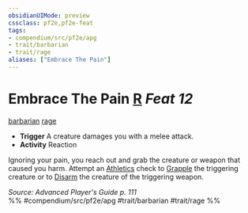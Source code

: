 ```yaml
---
obsidianUIMode: preview
cssclass: pf2e,pf2e-feat
tags:
- compendium/src/pf2e/apg
- trait/barbarian
- trait/rage
aliases: ["Embrace The Pain"]
---
```

# Embrace The Pain  [R](rules/core-rulebook/chapter-9-playing-the-game.md#Actions "Reaction") *Feat 12*  
[barbarian](rules/traits/barbarian.md "Barbarian Class Trait")  [rage](rules/traits/rage.md "Rage Combat Trait")  

- **Trigger** A creature damages you with a melee attack.
- **Activity** Reaction

Ignoring your pain, you reach out and grab the creature or weapon that caused you harm. Attempt an [Athletics](compendium/skills.md#Athletics) check to [Grapple](rules/actions/grapple.md) the triggering creature or to [Disarm](rules/actions/disarm.md) the creature of the triggering weapon.

*Source: Advanced Player's Guide p. 111*  
%% #compendium/src/pf2e/apg #trait/barbarian #trait/rage %%
